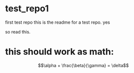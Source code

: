 # test_repo1
first test repo
this is the readme for a test repo.
yes


so read this.

# this should work as math:
$$\alpha + \frac{\beta}{\gamma} = \delta$$



